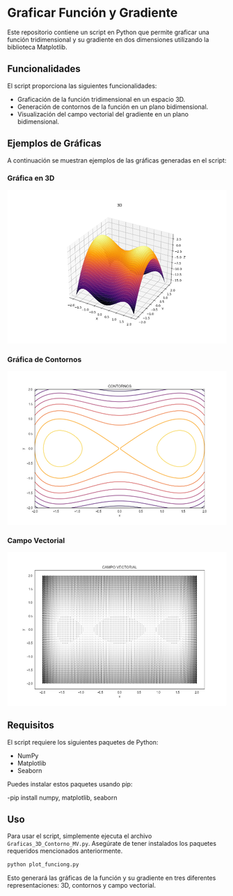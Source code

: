 # Graficar Función y Gradiente

Este repositorio contiene un script en Python que permite graficar una función tridimensional y su gradiente en dos dimensiones utilizando la biblioteca Matplotlib.

## Funcionalidades

El script proporciona las siguientes funcionalidades:

- Graficación de la función tridimensional en un espacio 3D.
- Generación de contornos de la función en un plano bidimensional.
- Visualización del campo vectorial del gradiente en un plano bidimensional.

## Ejemplos de Gráficas

A continuación se muestran ejemplos de las gráficas generadas en el script:

### Gráfica en 3D
![Gráfica en 3D](3D.png)

### Gráfica de Contornos
![Gráfica de Contornos](CONTORNOS.png)

### Campo Vectorial
![Campo Vectorial](CAMPO_VECTORIAL.png)


## Requisitos

El script requiere los siguientes paquetes de Python:

- NumPy
- Matplotlib
- Seaborn

Puedes instalar estos paquetes usando pip:

-pip install numpy, matplotlib, seaborn


## Uso

Para usar el script, simplemente ejecuta el archivo `Graficas_3D_Contorno_MV.py`. Asegúrate de tener instalados los paquetes requeridos mencionados anteriormente.

```bash
python plot_funciong.py
```
Esto generará las gráficas de la función y su gradiente en tres diferentes representaciones: 3D, contornos y campo vectorial.

